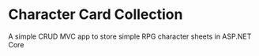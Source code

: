 # Character Card Collection

A simple CRUD MVC app to store simple RPG character sheets in ASP.NET Core
